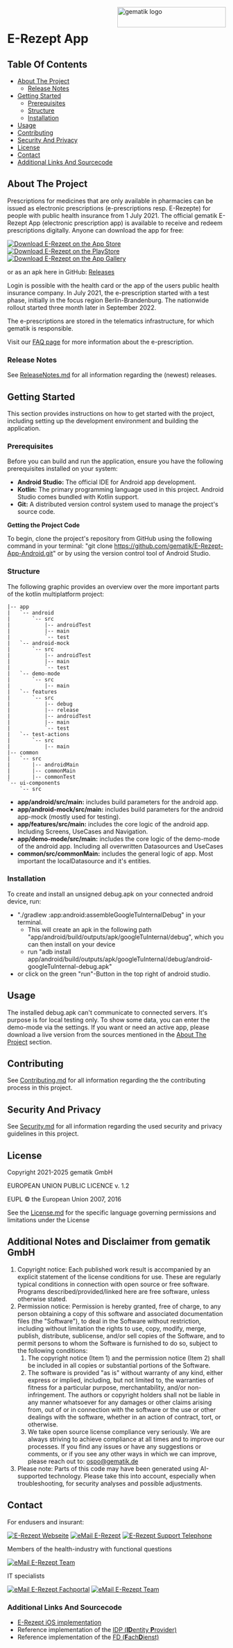 <img alt="gematik logo" align="right" width="250" height="47" src="app/features/src/main/res/drawable/gematik_logo_flag_with_background.png"/> <br/> 

# E-Rezept App 

## Table Of Contents

- [About The Project](#about-the-project)
    - [Release Notes](#release-notes)
- [Getting Started](#getting-started)
    - [Prerequisites](#prerequisites)
    - [Structure](#structure)
    - [Installation](#installation)
- [Usage](#usage)
- [Contributing](#contributing)
- [Security And Privacy](#security-and-privacy)
- [License](#license)
- [Contact](#contact)
- [Additional Links And Sourcecode](#additional-links-and-sourcecode)
 
## About The Project
Prescriptions for medicines that are only available in pharmacies can be issued as electronic prescriptions (e-prescriptions resp. E-Rezepte) for people with public health insurance from 1 July 2021.
The official gematik E-Rezept App (electronic prescription app) is available to receive and redeem prescriptions digitally. Anyone can download the app for free:

[![Download E-Rezept on the App Store](https://user-images.githubusercontent.com/52454541/126137060-cb8c7ceb-6a72-423d-9079-f3e1a98b2638.png)](https://apps.apple.com/de/app/das-e-rezept/id1511792179)[![Download E-Rezept on the PlayStore](https://user-images.githubusercontent.com/52454541/126138350-a52e1d84-1588-4e8a-86df-189ee4df8bc8.png)](https://play.google.com/store/apps/details?id=de.gematik.ti.erp.app)[![Download E-Rezept on the App Gallery](https://user-images.githubusercontent.com/52454541/126158983-15d73f12-36c6-41ce-8de5-29d10baaed04.png)](https://appgallery.huawei.com/#/app/C104463531)

or as an apk here in GitHub: [Releases](https://github.com/gematik/E-Rezept-App-Android/releases)

Login is possible with the health card or the app of the users public health insurance company. In July 2021, the e-prescription started with a test phase, initially in the focus region Berlin-Brandenburg. The nationwide rollout started three month later in September 2022.

The e-prescriptions are stored in the telematics infrastructure, for which gematik is responsible.

Visit our [FAQ page](https://www.das-e-rezept-fuer-deutschland.de/faq) for more information about the e-prescription.

### Release Notes
See [ReleaseNotes.md](./ReleaseNotes.md) for all information regarding the (newest) releases.

## Getting Started
This section provides instructions on how to get started with the project, 
including setting up the development environment and building the application.

### Prerequisites
Before you can build and run the application, ensure you have the following prerequisites installed on your system:

- **Android Studio:** The official IDE for Android app development.
- **Kotlin:** The primary programming language used in this project. Android Studio comes bundled with Kotlin support.
- **Git:** A distributed version control system used to manage the project's source code.

**Getting the Project Code**

To begin, clone the project's repository from GitHub using the following command in your terminal:
"git clone https://github.com/gematik/E-Rezept-App-Android.git" or by using the version control tool of Android Studio.

### Structure
The following graphic provides an overview over the more important parts of the kotlin multiplatform project:
```text
|-- app
|   `-- android
|       `-- src
|           |-- androidTest
|           |-- main
|           `-- test
|   `-- android-mock
|       `-- src
|           |-- androidTest
|           |-- main
|           `-- test
|   `-- demo-mode
|       `-- src
|           |-- main
|   `-- features
|       `-- src
|           |-- debug
|           |-- release
|           |-- androidTest
|           |-- main
|           `-- test
|   `-- test-actions
|       `-- src
|           |-- main  
|-- common
|   `-- src
|       |-- androidMain
|       |-- commonMain
|       |-- commonTest
`-- ui-components
    `-- src
```

- **app/android/src/main:** includes build parameters for the android app.
- **app/android-mock/src/main:** includes build parameters for the android app-mock (mostly used for testing).
- **app/features/src/main:** includes the core logic of the android app. Including Screens, UseCases and Navigation.
- **app/demo-mode/src/main:** includes the core logic of the demo-mode of the android app. Including all overwritten Datasources and UseCases
- **common/src/commonMain:** includes the general logic of app. Most important the localDatasource and it's entities.

### Installation
To create and install an unsigned debug.apk on your connected android device, run:
- "./gradlew :app:android:assembleGoogleTuInternalDebug" in your terminal. 
  - This will create an apk in the following path "app/android/build/outputs/apk/googleTuInternal/debug", which you can then install on your device
  - run "adb install app/android/build/outputs/apk/googleTuInternal/debug/android-googleTuInternal-debug.apk"
- or click on the green "run"-Button in the top right of android studio.

## Usage
The installed debug.apk can't communicate to connected servers. It's purpose is for local testing only. To show some data, you can enter the demo-mode via the settings. 
If you want or need an active app, please download a live version from the sources mentioned in the [About The Project](#about-the-project) section.

## Contributing
See [Contributing.md](./CONTRIBUTING.md) for all information regarding the the contributing process in this project.

## Security And Privacy
See [Security.md](./SECURITY.md) for all information regarding the used security and privacy guidelines in this project.

## License
Copyright 2021-2025 gematik GmbH

EUROPEAN UNION PUBLIC LICENCE v. 1.2

EUPL © the European Union 2007, 2016

See the [License.md](./LICENSE.md) for the specific language governing permissions and limitations under the License

## Additional Notes and Disclaimer from gematik GmbH
1. Copyright notice: Each published work result is accompanied by an explicit statement of the license conditions for use. These are regularly typical conditions in connection with open source or free software. Programs described/provided/linked here are free software, unless otherwise stated.
2. Permission notice: Permission is hereby granted, free of charge, to any person obtaining a copy of this software and associated documentation files (the "Software"), to deal in the Software without restriction, including without limitation the rights to use, copy, modify, merge, publish, distribute, sublicense, and/or sell copies of the Software, and to permit persons to whom the Software is furnished to do so, subject to the following conditions:
    1. The copyright notice (Item 1) and the permission notice (Item 2) shall be included in all copies or substantial portions of the Software.
    2. The software is provided "as is" without warranty of any kind, either express or implied, including, but not limited to, the warranties of fitness for a particular purpose, merchantability, and/or non-infringement. The authors or copyright holders shall not be liable in any manner whatsoever for any damages or other claims arising from, out of or in connection with the software or the use or other dealings with the software, whether in an action of contract, tort, or otherwise.
    3. We take open source license compliance very seriously. We are always striving to achieve compliance at all times and to improve our processes. If you find any issues or have any suggestions or comments, or if you see any other ways in which we can improve, please reach out to: ospo@gematik.de
3. Please note: Parts of this code may have been generated using AI-supported technology. Please take this into account, especially when troubleshooting, for security analyses and possible adjustments.

## Contact
For endusers and insurant:

[![E-Rezept Webseite](https://img.shields.io/badge/web-E%20Rezept%20Webseite-green?logo=web.ru&style=flat-square&logoColor=white)](https://www.das-e-rezept-fuer-deutschland.de/)
[![eMail E-Rezept](https://img.shields.io/badge/email-E%20Rezept%20team-green?logo=mail.ru&style=flat-square&logoColor=white)](mailto:app-feedback@gematik.de)
[![E-Rezept Support Telephone](https://img.shields.io/badge/phone-E%20Rezept%20Service-green?logo=phone.ru&style=flat-square&logoColor=white)](tel:+498002773777)

Members of the health-industry with functional questions

[![eMail E-Rezept Team](https://img.shields.io/badge/web-E%20Rezept%20Industrie-green?logo=web.ru&style=flat-square&logoColor=white)](https://www.gematik.de/hilfe-kontakt/hersteller/)

IT specialists

[![eMail E-Rezept Fachportal](https://img.shields.io/badge/web-E%20Rezept%20Fachportal-green?logo=web.ru&style=flat-square&logoColor=white)](https://fachportal.gematik.de/anwendungen/elektronisches-rezept)
[![eMail E-Rezept Team](https://img.shields.io/badge/email-E%20Rezept%20team-green?logo=mail.ru&style=flat-square&logoColor=white)](mailto:app-feedback@gematik.de)

### Additional Links And Sourcecode

- [E-Rezept iOS implementation](https://github.com/gematik/E-Rezept-App-iOS)
- Reference implementation of the [IDP (**ID**entity **P**rovider)](https://github.com/gematik/ref-idp-server)
- Reference implementation of the [FD (**F**ach**D**ienst)](https://github.com/gematik/ref-eRp-FD-Server)
